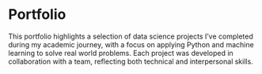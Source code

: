 # Portfolio

This portfolio highlights a selection of data science projects I’ve completed during my academic journey, with a focus on applying Python and machine learning to solve real world problems. Each project was developed in collaboration with a team, reflecting both technical and interpersonal skills. 
